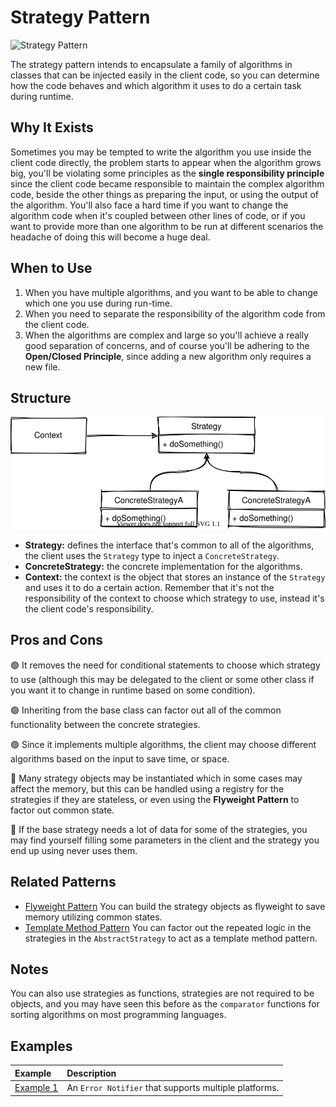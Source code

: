 # Strategy Pattern

![Strategy Pattern](https://user-images.githubusercontent.com/24835522/101292783-49006580-381a-11eb-8821-eba20cfd20a8.png)

The strategy pattern intends to encapsulate a family of algorithms in classes that can be injected easily in the client code, so you can determine how the code behaves and which algorithm it uses to do a certain task during runtime.

## Why It Exists

Sometimes you may be tempted to write the algorithm you use inside the client code directly, the problem starts to appear when the algorithm grows big, you'll be violating some principles as the **single responsibility principle** since the client code became responsible to maintain the complex algorithm code, beside the other things as preparing the input, or using the output of the algorithm.
You'll also face a hard time if you want to change the algorithm code when it's coupled between other lines of code, or if you want to provide more than one algorithm to be run at different scenarios the headache of doing this will become a huge deal.

## When to Use

1. When you have multiple algorithms, and you want to be able to change which one you use during run-time.
2. When you need to separate the responsibility of the algorithm code from the client code.
3. When the algorithms are complex and large so you'll achieve a really good separation of concerns, and of course you'll be adhering to the **Open/Closed Principle**, since adding a new algorithm only requires a new file.

## Structure

<p align="center">
  <img alt="Strategy Pattern Structure" src="figures/structure.drawio.svg">
</p>

- **Strategy:** defines the interface that's common to all of the algorithms, the client uses the `Strategy` type to inject a `ConcreteStrategy`.
- **ConcreteStrategy:** the concrete implementation for the algorithms.
- **Context:** the context is the object that stores an instance of the `Strategy` and uses it to do a certain action. Remember that it's not the responsibility of the context to choose which strategy to use, instead it's the client code's responsibility.

## Pros and Cons

🟢 It removes the need for conditional statements to choose which strategy to use (although this may be delegated to the client or some other class if you want it to change in runtime based on some condition).

🟢 Inheriting from the base class can factor out all of the common functionality between the concrete strategies.

🟢 Since it implements multiple algorithms, the client may choose different algorithms based on the input to save time, or space.

🔴 Many strategy objects may be instantiated which in some cases may affect the memory, but this can be handled using a registry for the strategies if they are stateless, or even using the **Flyweight Pattern** to factor out common state.

🔴 If the base strategy needs a lot of data for some of the strategies, you may find yourself filling some parameters in the client and the strategy you end up using never uses them.

## Related Patterns

- [Flyweight Pattern](../../structural-patterns/flyweight/README.md) You can build the strategy objects as flyweight to save memory utilizing common states.
- [Template Method Pattern](../template-method/README.md) You can factor out the repeated logic in the strategies in the `AbstractStrategy` to act as a template method pattern.

## Notes

You can also use strategies as functions, strategies are not required to be objects, and you may have seen this before as the `comparator` functions for sorting algorithms on most programming languages.

## Examples

| Example                            | Description                                           |
| :--------------------------------- | :---------------------------------------------------- |
| [Example 1](./example-1/README.md) | An `Error Notifier` that supports multiple platforms. |
